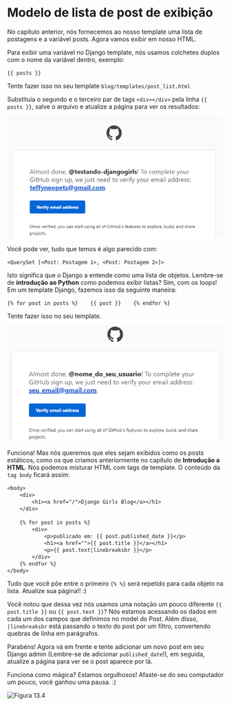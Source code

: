 # Modelo de lista de post de exibição

No capítulo anterior, nós fornecemos ao nosso template uma lista de postagens e a variável posts. Agora vamos exibir em nosso HTML.

Para exibir uma variável no Django template, nós usamos colchetes duplos com o nome da variável dentro, exemplo:

```text
{{ posts }}
```

Tente fazer isso no seu template `blog/templates/post_list.html`

Substituia o segundo e o terceiro par de tags `<div></div>` pela linha `{{ posts }}`, salve o arquivo e atualize a página para ver os resultados:

![Tela de informa&#xE7;&#xF5;es a respeito dos nossos posts](../.gitbook/assets/image%20%289%29.png)

Você pode ver, tudo que temos é algo parecido com:

```text
<QuerySet [<Post: Postagem 1>, <Post: Postagem 2>]>
```

Isto significa que o Django a entende como uma lista de objetos. Lembre-se de **introdução ao Python** como podemos exibir listas? Sim, com os loops! Em um template Django, fazemos isso da seguinte maneira:

```text
{% for post in posts %}    {{ post }}    {% endfor %}
```

Tente fazer isso no seu template.

![Tela de informa&#xE7;&#xF5;es a respeito dos nossos posts](../.gitbook/assets/image%20%2814%29.png)

Funciona! Mas nós queremos que eles sejam exibidos como os posts estáticos, como os que criamos anteriormente no capítulo de **Introdução a HTML**. Nós podemos misturar HTML com tags de template. O conteúdo da `tag body` ficará assim:

```text
<body>
    <div>
        <h1><a href="/">Django Girls Blog</a></h1>
    </div>

    {% for post in posts %}
        <div>
            <p>publicado em: {{ post.published_date }}</p>
            <h1><a href="">{{ post.title }}</a></h1>
            <p>{{ post.text|linebreaksbr }}</p>
        </div>
    {% endfor %}
</body>
```

Tudo que você põe entre o primeiro `{% %}` será repetido para cada objeto na lista. Atualize sua página!! :\)

Você notou que dessa vez nós usamos uma notação um pouco diferente `{{ post.title }}` ou `{{ post.text }}`? Nós estamos acessando os dados em cada um dos campos que definimos no model do Post. Além disso, `|linebreaksbr` está passando o texto do post por um filtro, convertendo quebras de linha em parágrafos.

Parabéns! Agora vá em frente e tente adicionar um novo post em seu Django admin \(Lembre-se de adicionar `published_date`!\), em seguida, atualize a página para ver se o post aparece por lá.

Funciona como mágica? Estamos orgulhosos! Afaste-se do seu computador um pouco, você ganhou uma pausa. :\)

![Figura 13.4](https://tutorial.djangogirls.org/pt/django_templates/images/donut.png)

